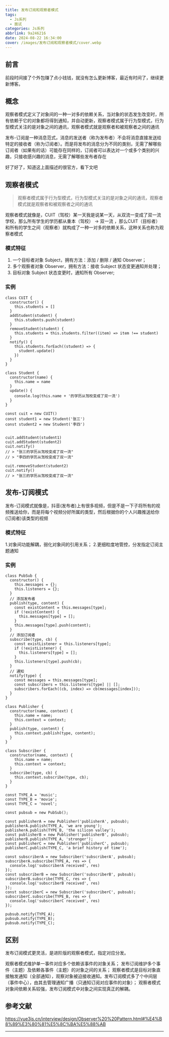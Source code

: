 ```yaml
---
title: 发布订阅和观察者模式
tags:
  - Js系列
  - 面试
categories: Js系列
abbrlink: 9a246216
date: 2024-08-22 16:34:00
cover: /images/发布订阅和观察者模式/cover.webp
---
```


## 前言

前段时间接了个外包赚了点小钱钱，就没有怎么更新博客，最近有时间了，继续更新博客。

## 概念

观察者模式定义了对象间的一种一对多的依赖关系，当对象的状态发生改变时，所有依赖于它的对象都将得到通知，并自动更新，观察者模式属于行为型模式，行为型模式关注的是对象之间的通讯，观察者模式就是观察者和被观察者之间的通讯

发布-订阅是一种消息范式，消息的发送者（称为发布者）不会将消息直接发送给特定的接收者（称为订阅者）。而是将发布的消息分为不同的类别，无需了解哪些订阅者（如果有的话）可能存在同样的，订阅者可以表达对一个或多个类别的兴趣，只接收感兴趣的消息，无需了解哪些发布者存在

好了好了，知道这上面描述的很官方，看下文吧

## 观察者模式

> 观察者模式属于行为型模式，行为型模式关注的是对象之间的通讯，观察者模式就是观察者和被观察者之间的通讯

观察者模式就像是，CUIT（驾校）某一天我是说某一天，从双流一变成了双一流学校，那么所有学生的学历都从重本（驾校） -> 双一流
，那么CUIT（目标者）和所有的学生之间（观察者）就构成了一种一对多的依赖关系，这种关系也称为观察者模式

### 模式特征

1. 一个目标者对象 Subject，拥有方法：添加 / 删除 / 通知 Observer；
2. 多个观察者对象 Observer，拥有方法：接收 Subject 状态变更通知并处理；
3. 目标对象 Subject 状态变更时，通知所有 Observer;

### 实例

``` tsx
class CUIT {
  constructor() {
    this.students = []
  }
  addStudent(student) {
    this.students.push(student)
  }
  removeStudent(student) {
    this.students = this.students.filter((item) => item !== student)
  }
  notify() {
    this.students.forEach((student) => {
      student.update()
    })
  }
}

class Student {
  constructor(name) {
    this.name = name
  }
  update() {
    console.log(this.name + '的学历从驾校变成了双一流')
  }
}

const cuit = new CUIT()
const student1 = new Student('张三')
const student2 = new Student('李四')


cuit.addStudent(student1)
cuit.addStudent(student2)
cuit.notify()
// > "张三的学历从驾校变成了双一流"
// > "李四的学历从驾校变成了双一流"

cuit.removeStudent(student2)
cuit.notify()
// > "张三的学历从驾校变成了双一流"

```
## 发布-订阅模式

发布-订阅模式就像是，抖音(发布者)上有很多视频，但是不是一下子将所有的视频推送给你，而是将每个视频分好所属的类型，然后根据你的个人兴趣推送给你(订阅者)该类型的视频

### 模式特征

1.对象间功能解耦，弱化对象间的引用关系；
2.更细粒度地管控，分发指定订阅主题通知

### 实例


```tsx
class PubSub {
  constructor() {
    this.messages = {};
    this.listeners = {};
  }
  // 添加发布者
  publish(type, content) {
    const existContent = this.messages[type];
    if (!existContent) {
      this.messages[type] = [];
    }
    this.messages[type].push(content);
  }
  // 添加订阅者
  subscribe(type, cb) {
    const existListener = this.listeners[type];
    if (!existListener) {
      this.listeners[type] = [];
    }
    this.listeners[type].push(cb);
  }
  // 通知
  notify(type) {
    const messages = this.messages[type];
    const subscribers = this.listeners[type] || [];
    subscribers.forEach((cb, index) => cb(messages[index]));
  }
}

class Publisher {
  constructor(name, context) {
    this.name = name;
    this.context = context;
  }
  publish(type, content) {
    this.context.publish(type, content);
  }
}

class Subscriber {
  constructor(name, context) {
    this.name = name;
    this.context = context;
  }
  subscribe(type, cb) {
    this.context.subscribe(type, cb);
  }
}

const TYPE_A = 'music';
const TYPE_B = 'movie';
const TYPE_C = 'novel';

const pubsub = new PubSub();

const publisherA = new Publisher('publisherA', pubsub);
publisherA.publish(TYPE_A, 'we are young');
publisherA.publish(TYPE_B, 'the silicon valley');
const publisherB = new Publisher('publisherB', pubsub);
publisherB.publish(TYPE_A, 'stronger');
const publisherC = new Publisher('publisherC', pubsub);
publisherC.publish(TYPE_C, 'a brief history of time');

const subscriberA = new Subscriber('subscriberA', pubsub);
subscriberA.subscribe(TYPE_A, res => {
  console.log('subscriberA received', res)
});
const subscriberB = new Subscriber('subscriberB', pubsub);
subscriberB.subscribe(TYPE_C, res => {
  console.log('subscriberB received', res)
});
const subscriberC = new Subscriber('subscriberC', pubsub);
subscriberC.subscribe(TYPE_B, res => {
  console.log('subscriberC received', res)
});

pubsub.notify(TYPE_A);
pubsub.notify(TYPE_B);
pubsub.notify(TYPE_C);

```

## 区别

发布订阅模式更灵活，是进阶版的观察者模式，指定对应分发。

观察者模式维护单一事件对应多个依赖该事件的对象关系；
发布订阅维护多个事件（主题）及依赖各事件（主题）的对象之间的关系；
观察者模式是目标对象直接触发通知（全部通知），观察对象被迫接收通知。发布订阅模式多了个中间层（事件中心），由其去管理通知广播（只通知订阅对应事件的对象）；
观察者模式对象间依赖关系较强，发布订阅模式中对象之间实现真正的解耦。


## 参考文献

https://vue3js.cn/interview/design/Observer%20%20Pattern.html#%E4%B8%89%E3%80%81%E5%8C%BA%E5%88%AB

---
